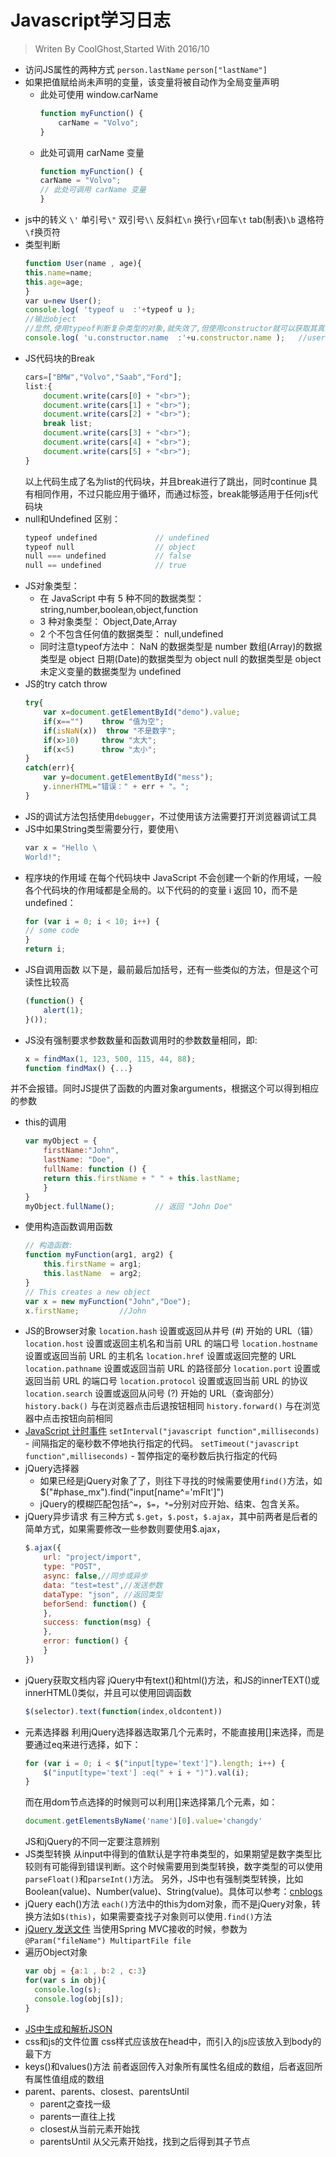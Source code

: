 # Javascript学习日志
> Writen By CoolGhost,Started With 2016/10

* 访问JS属性的两种方式
 `person.lastName`   `person["lastName"]`
* 如果把值赋给尚未声明的变量，该变量将被自动作为全局变量声明
	* 此处可使用 window.carName
		```javascript
		function myFunction() {
			carName = "Volvo";
		}
		```
	* 此处可调用 carName 变量
		```javascript
		function myFunction() {
		carName = "Volvo";
		// 此处可调用 carName 变量
		}
		```
* js中的转义
`\'`	单引号`\"`	双引号`\\`	反斜杠`\n`	换行`\r`回车`\t`	tab(制表)`\b`	退格符`\f`换页符
* 类型判断
	```javascript
	function User(name , age){
	this.name=name;
	this.age=age;
	}
	var u=new User();
	console.log( 'typeof u  :'+typeof u );  
	//输出object  
	//显然,使用typeof判断复杂类型的对象,就失效了,但使用constructor就可以获取其真实类型
	console.log( 'u.constructor.name  :'+u.constructor.name );   //user
	```
* JS代码块的Break
	```javascript
	cars=["BMW","Volvo","Saab","Ford"];
	list:{
		document.write(cars[0] + "<br>"); 
		document.write(cars[1] + "<br>"); 
		document.write(cars[2] + "<br>"); 
		break list;
		document.write(cars[3] + "<br>"); 
		document.write(cars[4] + "<br>"); 
		document.write(cars[5] + "<br>"); 
	}
	```
	以上代码生成了名为list的代码块，并且break进行了跳出，同时continue 具有相同作用，不过只能应用于循环，而通过标签，break能够适用于任何js代码块
* null和Undefined 区别：
	```javascript
	typeof undefined             // undefined
	typeof null                  // object
	null === undefined           // false
	null == undefined            // true
	```
* JS对象类型：
	* 在 JavaScript 中有 5 种不同的数据类型： 
	string,number,boolean,object,function
	* 3 种对象类型：
	Object,Date,Array
	* 2 个不包含任何值的数据类型：
	null,undefined
	* 同时注意typeof方法中：
	NaN 的数据类型是 number
	数组(Array)的数据类型是 object
	日期(Date)的数据类型为 object
	null 的数据类型是 object
	未定义变量的数据类型为 undefined
* JS的try catch throw
	```javascript
	try{ 
		var x=document.getElementById("demo").value;
		if(x=="")    throw "值为空";
		if(isNaN(x))  throw "不是数字";
		if(x>10)     throw "太大";
		if(x<5)      throw "太小";
	}
	catch(err){
		var y=document.getElementById("mess");
		y.innerHTML="错误：" + err + "。";
	}
	```
* JS的调试方法包括使用`debugger`，不过使用该方法需要打开浏览器调试工具
* JS中如果String类型需要分行，要使用`\`
 	```javascript
	var x = "Hello \
	World!";
	```
* 程序块的作用域
在每个代码块中 JavaScript 不会创建一个新的作用域，一般各个代码块的作用域都是全局的。以下代码的的变量 i 返回 10，而不是 undefined：
	```javascript
	for (var i = 0; i < 10; i++) {
	// some code
	}
	return i;
	```
* JS自调用函数
以下是，最前最后加括号，还有一些类似的方法，但是这个可读性比较高
	```javascript
	(function() {
		alert(1);
	}());
	```
* JS没有强制要求参数数量和函数调用时的参数数量相同，即:
	```javascript
	x = findMax(1, 123, 500, 115, 44, 88);
	function findMax() {...} 
	```
并不会报错。同时JS提供了函数的内置对象arguments，根据这个可以得到相应的参数
* this的调用
	```javascript
	var myObject = {
		firstName:"John",
		lastName: "Doe",
		fullName: function () {
		return this.firstName + " " + this.lastName;
		}
	}
	myObject.fullName();         // 返回 "John Doe"
	```
* 使用构造函数调用函数
	```javascript
	// 构造函数:
	function myFunction(arg1, arg2) {
	    this.firstName = arg1;
	    this.lastName  = arg2;
	}
	// This creates a new object
	var x = new myFunction("John","Doe");
	x.firstName;         //John
	```
* JS的Browser对象
`location.hash`	设置或返回从井号 (#) 开始的 URL（锚）
`location.host`	设置或返回主机名和当前 URL 的端口号
`location.hostname`	设置或返回当前 URL 的主机名
`location.href`	设置或返回完整的 URL
`location.pathname`	设置或返回当前 URL 的路径部分
`location.port`	设置或返回当前 URL 的端口号
`location.protocol`	设置或返回当前 URL 的协议
`location.search`	设置或返回从问号 (?) 开始的 URL（查询部分）
`history.back()`  与在浏览器点击后退按钮相同
`history.forward()`  与在浏览器中点击按钮向前相同
* [JavaScript 计时事件](http://www.runoob.com/js/js-timing.html)
`setInterval("javascript function",milliseconds)` - 间隔指定的毫秒数不停地执行指定的代码。
`setTimeout("javascript function",milliseconds)` - 暂停指定的毫秒数后执行指定的代码
* jQuery选择器
	* 如果已经是jQuery对象了了，则往下寻找的时候需要使用`find()`方法，如$("#phase_mx").find("input[name^='mFlt']")
	* jQuery的模糊匹配包括`^=`，`$=`，`*=`分别对应开始、结束、包含关系。
* jQuery异步请求
有三种方式 `$.get`，`$.post`，`$.ajax`，其中前两者是后者的简单方式，如果需要修改一些参数则要使用$.ajax，
	```javascript
	$.ajax({
		url: "project/import",
		type: "POST",
		async: false,//同步或异步
		data: "test=test",//发送参数
		dataType: "json", //返回类型
		beforSend: function() {
		},
		success: function(msg) {
		},
		error: function() {
		}
	})
	```
* jQuery获取文档内容
jQuery中有text()和html()方法，和JS的innerTEXT()或innerHTML()类似，并且可以使用回调函数
	```javascript
	$(selector).text(function(index,oldcontent))
	```
* 元素选择器
利用jQuery选择器选取第几个元素时，不能直接用[]来选择，而是要通过eq来进行选择，如下：
	```javascript
	for (var i = 0; i < $("input[type='text']").length; i++) {
	    $("input[type='text'] :eq(" + i + ")").val(i);
	}
	```
	而在用dom节点选择的时候则可以利用[]来选择第几个元素，如：
	```javascript
	document.getElementsByName('name')[0].value='changdy'
	```
	JS和jQuery的不同一定要注意辨别
* JS类型转换
从input中得到的值默认是字符串类型的，如果期望是数字类型比较则有可能得到错误判断。这个时候需要用到类型转换，数字类型的可以使用`parseFloat()`和`parseInt()`方法。
另外，JS中也有强制类型转换，比如Boolean(value)、Number(value)、String(value)。具体可以参考：[cnblogs](http://www.cnblogs.com/446557021/archive/2011/10/13/2211043.html "cnblogs")
* jQuery each()方法
`each()`方法中的this为dom对象，而不是jQuery对象，转换方法如`$(this)`，如果需要查找子对象则可以使用`.find()`方法
* [jQuery 发送文件](http://www.jianshu.com/p/46e6e03a0d53)
当使用Spring MVC接收的时候，参数为`@Param("fileName") MultipartFile file`
* 遍历Object对象
	```javascript
	var obj = {a:1 , b:2 , c:3}
	for(var s in obj){
	  console.log(s);
	  console.log(obj[s]);
	}
	```
* [JS中生成和解析JSON](http://www.cnblogs.com/jiangyy/p/3531150.html)
* css和js的文件位置
css样式应该放在head中，而引入的js应该放入到body的最下方
* keys()和values()方法
前者返回传入对象所有属性名组成的数组，后者返回所有属性值组成的数组
* parent、parents、closest、parentsUntil
	* parent之查找一级
	* parents一直往上找
	* closest从当前元素开始找
	* parentsUntil 从父元素开始找，找到之后得到其子节点
